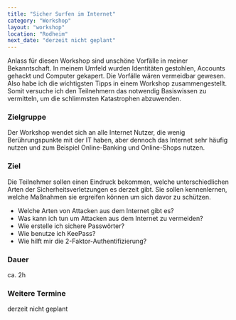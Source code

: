 ```yaml
---
title: "Sicher Surfen im Internet"
category: "Workshop"
layout: "workshop"
location: "Rodheim"
next_date: "derzeit nicht geplant"
---
```


Anlass für diesen Workshop sind unschöne Vorfälle in meiner Bekanntschaft. In meinem Umfeld wurden Identitäten gestohlen, Accounts gehackt und Computer gekapert. Die Vorfälle wären vermeidbar gewesen. Also habe ich die wichtigsten Tipps in einem Workshop zusammengestellt. Somit versuche ich den Teilnehmern das notwendig Basiswissen zu vermitteln, um die schlimmsten Katastrophen abzuwenden.


### Zielgruppe

Der Workshop wendet sich an alle Internet Nutzer, die wenig Berührungspunkte mit der IT haben, aber dennoch das Internet sehr häufig nutzen und zum Beispiel Online-Banking und Online-Shops nutzen.


### Ziel

Die Teilnehmer sollen einen Eindruck bekommen, welche unterschiedlichen Arten der Sicherheitsverletzungen es derzeit gibt. Sie sollen kennenlernen, welche Maßnahmen sie ergreifen können um sich davor zu schützen.
- Welche Arten von Attacken aus dem Internet gibt es?
- Was kann ich tun um Attacken aus dem Internet zu vermeiden?
- Wie erstelle ich sichere Passwörter?
- Wie benutze ich KeePass?
- Wie hilft mir die 2-Faktor-Authentifizierung?


### Dauer

ca. 2h


### Weitere Termine

derzeit nicht geplant
